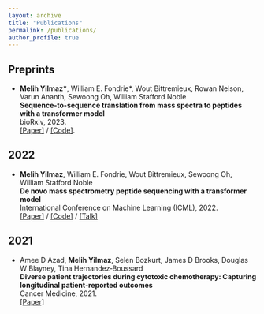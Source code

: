 ```yaml
---
layout: archive
title: "Publications"
permalink: /publications/
author_profile: true
---
```

## Preprints
- __Melih Yilmaz*__, William E. Fondrie*, Wout Bittremieux, Rowan Nelson, Varun Ananth, Sewoong Oh,  William Stafford Noble     
**Sequence-to-sequence translation from mass spectra to peptides with a transformer model** <br />
bioRxiv, 2023.<br />
[\[Paper\]](https://www.biorxiv.org/content/10.1101/2023.01.03.522621v1) / [\[Code\]](https://github.com/Noble-Lab/casanovo).  

## 2022
- __Melih Yilmaz__, William E. Fondrie, Wout Bittremieux, Sewoong Oh,  William Stafford Noble     
**De novo mass spectrometry peptide sequencing with a transformer model**  
International Conference on Machine Learning (ICML), 2022.    
[\[Paper\]](https://proceedings.mlr.press/v162/yilmaz22a.html) / [\[Code\]](https://github.com/Noble-Lab/casanovo) / [\[Talk\]](https://slideslive.com/38983252/de-novo-mass-spectrometry-peptide-sequencing-with-a-transformer-model?ref=search-presentations-de+novo+pepti)  

## 2021
- Amee D Azad, __Melih Yilmaz__, Selen Bozkurt, James D Brooks, Douglas W Blayney, Tina Hernandez‐Boussard     
**Diverse patient trajectories during cytotoxic chemotherapy: Capturing longitudinal patient‐reported outcomes**  
Cancer Medicine, 2021.    
[\[Paper\]](https://onlinelibrary.wiley.com/doi/pdf/10.1002/cam4.4124) 
